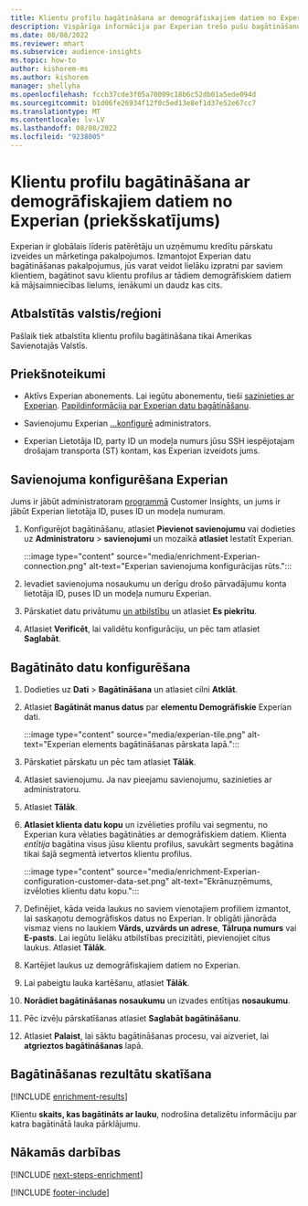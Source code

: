 ```yaml
---
title: Klientu profilu bagātināšana ar demogrāfiskajiem datiem no Experian (priekšskatījums)
description: Vispārīga informācija par Experian trešo pušu bagātināšanu.
ms.date: 08/08/2022
ms.reviewer: mhart
ms.subservice: audience-insights
ms.topic: how-to
author: kishorem-ms
ms.author: kishorem
manager: shellyha
ms.openlocfilehash: fccb37cde3f05a70009c18b6c52db01a5ede094d
ms.sourcegitcommit: b1d06fe26934f12f0c5ed13e8ef1d37e52e67cc7
ms.translationtype: MT
ms.contentlocale: lv-LV
ms.lasthandoff: 08/08/2022
ms.locfileid: "9238005"
---
```

# <a name="enrich-customer-profiles-with-demographics-from-experian-preview"></a>Klientu profilu bagātināšana ar demogrāfiskajiem datiem no Experian (priekšskatījums)

Experian ir globālais līderis patērētāju un uzņēmumu kredītu pārskatu izveides un mārketinga pakalpojumos. Izmantojot Experian datu bagātināšanas pakalpojumus, jūs varat veidot lielāku izpratni par saviem klientiem, bagātinot savu klientu profilus ar tādiem demogrāfiskiem datiem kā mājsaimniecības lielums, ienākumi un daudz kas cits.

## <a name="supported-countriesregions"></a>Atbalstītās valstis/reģioni

Pašlaik tiek atbalstīta klientu profilu bagātināšana tikai Amerikas Savienotajās Valstīs.

## <a name="prerequisites"></a>Priekšnoteikumi

- Aktīvs Experian abonements. Lai iegūtu abonementu, tieši [sazinieties ar Experian](https://www.experian.com/marketing-services/contact). [Papildinformācija par Experian datu bagātināšanu](https://www.experian.com/marketing-services/microsoft?cmpid=ems_web_mci_cdppage).

- Savienojumu Experian [...](connections.md)[konfigurē](#configure-the-connection-for-experian) administrators.

- Experian Lietotāja ID, party ID un modeļa numurs jūsu SSH iespējotajam drošajam transporta (ST) kontam, kas Experian izveidots jums.

## <a name="configure-the-connection-for-experian"></a>Savienojuma konfigurēšana Experian

Jums ir jābūt administratoram [programmā](permissions.md#admin) Customer Insights, un jums ir jābūt Experian lietotāja ID, puses ID un modeļa numuram.

1. Konfigurējot bagātināšanu, atlasiet **Pievienot savienojumu** vai dodieties uz **Administratoru** > **savienojumi** un mozaīkā **atlasiet** Iestatīt Experian.

   :::image type="content" source="media/enrichment-Experian-connection.png" alt-text="Experian savienojuma konfigurācijas rūts.":::

1. Ievadiet savienojuma nosaukumu un derīgu drošo pārvadājumu konta lietotāja ID, puses ID un modeļa numuru Experian.

1. Pārskatiet datu privātumu [un atbilstību](connections.md#data-privacy-and-compliance) un atlasiet **Es piekrītu**.

1. Atlasiet **Verificēt**, lai validētu konfigurāciju, un pēc tam atlasiet **Saglabāt**.

## <a name="configure-the-enrichment"></a>Bagātināto datu konfigurēšana

1. Dodieties uz **Dati** > **Bagātināšana** un atlasiet cilni **Atklāt**.

1. Atlasiet **Bagātināt manus datus** par **elementu Demogrāfiskie** Experian dati.

   :::image type="content" source="media/experian-tile.png" alt-text="Experian elements bagātināšanas pārskata lapā.":::

1. Pārskatiet pārskatu un pēc tam atlasiet **Tālāk**.

1. Atlasiet savienojumu. Ja nav pieejamu savienojumu, sazinieties ar administratoru.

1. Atlasiet **Tālāk**.

1. **Atlasiet klienta datu kopu** un izvēlieties profilu vai segmentu, no Experian kura vēlaties bagātināties ar demogrāfiskiem datiem. Klienta *entītija* bagātina visus jūsu klientu profilus, savukārt segments bagātina tikai šajā segmentā ietvertos klientu profilus.

    :::image type="content" source="media/enrichment-Experian-configuration-customer-data-set.png" alt-text="Ekrānuzņēmums, izvēloties klientu datu kopu.":::

1. Definējiet, kāda veida laukus no saviem vienotajiem profiliem izmantot, lai saskaņotu demogrāfiskos datus no Experian. Ir obligāti jānorāda vismaz viens no laukiem **Vārds, uzvārds un adrese**, **Tālruņa numurs** vai **E-pasts**. Lai iegūtu lielāku atbilstības precizitāti, pievienojiet citus laukus. Atlasiet **Tālāk**.

1. Kartējiet laukus uz demogrāfiskajiem datiem no Experian.

1. Lai pabeigtu lauka kartēšanu, atlasiet **Tālāk**.

1. **Norādiet bagātināšanas nosaukumu** un izvades entītijas **nosaukumu**.

1. Pēc izvēļu pārskatīšanas atlasiet **Saglabāt bagātināšanu**.

1. Atlasiet **Palaist**, lai sāktu bagātināšanas procesu, vai aizveriet, lai **atgrieztos bagātināšanas** lapā.

## <a name="view-enrichment-results"></a>Bagātināšanas rezultātu skatīšana

[!INCLUDE [enrichment-results](includes/enrichment-results.md)]

Klientu **skaits, kas bagātināts ar lauku**, nodrošina detalizētu informāciju par katra bagātinātā lauka pārklājumu.

## <a name="next-steps"></a>Nākamās darbības

[!INCLUDE [next-steps-enrichment](includes/next-steps-enrichment.md)]

[!INCLUDE [footer-include](includes/footer-banner.md)]
